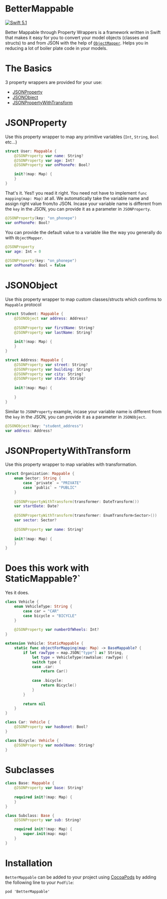 # BetterMappable
[![Swift 5.1](https://img.shields.io/badge/Swift-5.1-orange.svg)](https://swift.org)

Better Mappable through Property Wrappers is a framework written in Swift that makes it easy for you to convert your model objects (classes and structs) to and from JSON with the help of [`ObjectMapper`](https://github.com/tristanhimmelman/ObjectMapper). Helps you in reducing a lot of boiler plate code in your models. 

# The Basics
3 property wrappers are provided for your use:
- [JSONProperty](#JSONProperty)
- [JSONObject](#JSONObject)
- [JSONPropertyWithTransform](#JSONPropertyWithTransform)

# JSONProperty
Use this property wrapper to map any primitive variables (`Int`, `String`, `Bool` etc...)
```swift
struct User: Mappable {
    @JSONProperty var name: String?
    @JSONProperty var age: Int?
    @JSONProperty var onPhonePe: Bool?

    init?(map: Map) {
    }
}
```

That's it. Yes!! you read it right. You need not have to implement `func mapping(map: Map)` at all. We automatically take the variable name and assign right value from/to JSON. Incase your variable name is different from the `key` in the JSON, you can provide it as a parameter in `JSONProperty`.
```swift
@JSONProperty(key: "on_phonepe") 
var onPhonePe: Bool?
```

You can provide the default value to a variable like the way you generally do with `ObjectMapper`.
```swift
@JSONProperty 
var age: Int = 0
    
@JSONProperty(key: "on_phonepe")
var onPhonePe: Bool = false
```

# JSONObject
Use this property wrapper to map custom classes/structs which confirms to `Mappable` protocol
```swift
struct Student: Mappable {
    @JSONObject var address: Address?
    
    @JSONProperty var firstName: String?
    @JSONProperty var lastName: String?
    
    init?(map: Map) {
    }
}

struct Address: Mappable {
    @JSONProperty var street: String?
    @JSONProperty var building: String?
    @JSONProperty var city: String?
    @JSONProperty var state: String?
    
    init?(map: Map) {
        
    }
}
```

Similar to `JSONProperty` example, incase your variable name is different from the `key` in the JSON, you can provide it as a parameter in `JSONObject`.
```swift
@JSONObject(key: "student_address") 
var address: Address?
```

# JSONPropertyWithTransform
Use this property wrapper to map variables with transformation.
```swift
struct Organization: Mappable {
    enum Sector: String {
        case `private` = "PRIVATE"
        case `public` = "PUBLIC"
    }
    
    @JSONPropertyWithTransform(transformer: DateTransform())
    var startDate: Date?
    
    @JSONPropertyWithTransform(transformer: EnumTransform<Sector>())
    var sector: Sector?
    
    @JSONProperty var name: String?
    
    init?(map: Map) {
    }
}
```

# Does this work with StaticMappable?`
Yes it does. 
```swift
class Vehicle {
    enum VehicleType: String {
        case car = "CAR"
        case bicycle = "BICYCLE"
    }
    
    @JSONProperty var numberOfWheels: Int?
}

extension Vehicle: StaticMappable {
    static func objectForMapping(map: Map) -> BaseMappable? {
        if let rawType = map.JSON["type"] as? String,
            let type = VehicleType(rawValue: rawType) {
            switch type {
            case .car:
                return Car()
                
            case .bicycle:
                return Bicycle()
            }
        }
        
        return nil
    }
}

class Car: Vehicle {
    @JSONProperty var hasBonet: Bool?
}

class Bicycle: Vehicle {
    @JSONProperty var modelName: String?
}
```

# Subclasses
```swift
class Base: Mappable {
    @JSONProperty var base: String?
    
    required init?(map: Map) {
    }
}

class Subclass: Base {
    @JSONProperty var sub: String?

    required init?(map: Map) {
        super.init(map: map)
    }
}
```

# Installation
`BetterMappable` can be added to your project using [CocoaPods](https://cocoapods.org/) by adding the following line to your `Podfile`:
```
pod 'BetterMappable'
```
